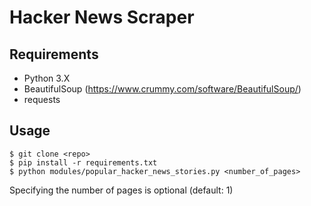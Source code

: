 # Hacker News Scraper

## Requirements

* Python 3.X
* BeautifulSoup (https://www.crummy.com/software/BeautifulSoup/)
* requests

## Usage

    $ git clone <repo>
    $ pip install -r requirements.txt
    $ python modules/popular_hacker_news_stories.py <number_of_pages>
    
Specifying the number of pages is optional (default: 1)